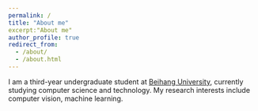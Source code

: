 ```yaml
---
permalink: /
title: "About me"
excerpt:"About me"
author_profile: true
redirect_from: 
  - /about/
  - /about.html
---
```


I am a third-year undergraduate student at [Beihang University](https://www.buaa.edu.cn/), currently studying computer science and technology. My research interests include computer vision, machine learning.
